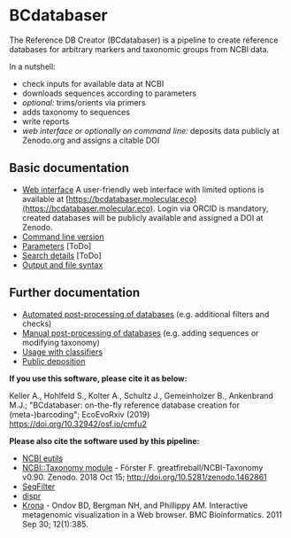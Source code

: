 # BCdatabaser

The Reference DB Creator (BCdatabaser) is a pipeline to create reference databases for arbitrary markers and taxonomic groups from NCBI data.

In a nutshell:
* check inputs for available data at NCBI
* downloads sequences according to parameters 
* *optional:* trims/orients via primers
*  adds taxonomy to sequences
*  write reports
*  *web interface or optionally on command line:* deposits data publicly at Zenodo.org and assigns a citable DOI

## Basic documentation 
* [Web interface](./web.md) A user-friendly web interface with limited options is available at [https://bcdatabaser.molecular.eco](https://bcdatabaser.molecular.eco). Login via ORCID is mandatory, created databases will be publicly available and assigned a DOI at Zenodo. 
* [Command line version](cmd.md)
* [Parameters](parameters.md) [ToDo]
* [Search details](searches.md) [ToDo]
* [Output and file syntax](output.md)

## Further documentation 
* [Automated post-processing of databases](postprocessing.md) (e.g. additional filters and checks)
* [Manual post-processing of databases](postprocessing_manual.md) (e.g. adding sequences or modifying taxonomy)
* [Usage with classifiers](classification.md)
* [Public deposition](public_deposition.md)
 
**If you use this software, please cite it as below:**

Keller A., Hohlfeld S., Kolter A., Schultz J., Gemeinholzer B., Ankenbrand M.J.;
"BCdatabaser: on-the-fly reference database creation for (meta-)barcoding";
EcoEvoRxiv (2019) https://doi.org/10.32942/osf.io/cmfu2

**Please also cite the software used by this pipeline:**
* [NCBI eutils](https://www.ncbi.nlm.nih.gov/books/NBK25500/)
* [NCBI::Taxonomy module](https://github.com/greatfireball/NCBI-Taxonomy) - Förster F. greatfireball/NCBI-Taxonomy v0.90. Zenodo. 2018 Oct 15; http://doi.org/10.5281/zenodo.1462861
*  [SeqFilter](https://github.com/BioInf-Wuerzburg/SeqFilter)
*  [dispr](https://github.com/douglasgscofield/dispr)
*  [Krona](https://github.com/marbl/Krona) - Ondov BD, Bergman NH, and Phillippy AM. Interactive metagenomic visualization in a Web browser. BMC Bioinformatics. 2011 Sep 30; 12(1):385.

 
